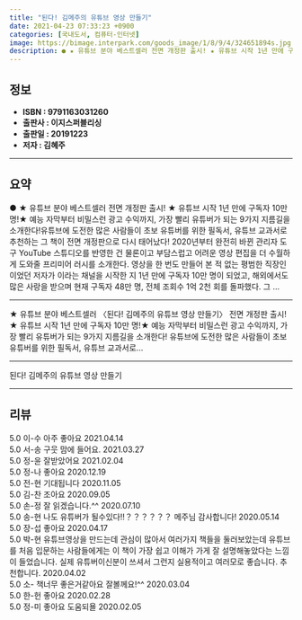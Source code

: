 ```yaml
---
title: "된다! 김메주의 유튜브 영상 만들기"
date: 2021-04-23 07:33:23 +0900
categories: [국내도서, 컴퓨터-인터넷]
image: https://bimage.interpark.com/goods_image/1/8/9/4/324651894s.jpg
description: ● ★ 유튜브 분야 베스트셀러 전면 개정판 출시! ★ 유튜브 시작 1년 만에 구독자 10만 명!★ 예능 자막부터 비밀스런 광고 수익까지, 가장 빨리 유튜버가 되는 9가지 지름길을 소개한다!유튜브에 도전한 많은 사람들이 초보 유튜버를 위한 필독서, 유튜브 교과서로 추천하는 그 책이 전
---
```


## **정보**

- **ISBN : 9791163031260**
- **출판사 : 이지스퍼블리싱**
- **출판일 : 20191223**
- **저자 : 김혜주**

------



## **요약**

●  ★ 유튜브 분야 베스트셀러  전면 개정판 출시! ★ 유튜브 시작 1년 만에 구독자 10만 명!★ 예능 자막부터 비밀스런 광고 수익까지, 가장 빨리 유튜버가 되는 9가지 지름길을 소개한다!유튜브에 도전한 많은 사람들이 초보 유튜버를 위한 필독서, 유튜브 교과서로 추천하는 그 책이 전면 개정판으로 다시 태어났다! 2020년부터 완전히 바뀐 관리자 도구 YouTube 스튜디오를 반영한 건 물론이고 부담스럽고 어려운 영상 편집을 더 수월하게 도와줄 프리미어 러시를 소개한다. 영상을 한 번도 만들어 본 적 없는 평범한 직장인이었던 저자가 이라는 채널을 시작한 지 1년 만에 구독자 10만 명이 되었고, 해외에서도 많은 사랑을 받으며 현재 구독자 48만 명, 전체 조회수 1억 2천 회를 돌파했다. 그 ...

------

★ 유튜브 분야 베스트셀러 〈된다! 김메주의 유튜브 영상 만들기〉 전면 개정판 출시! 
★ 유튜브 시작 1년 만에 구독자 10만 명!★ 예능 자막부터 비밀스런 광고 수익까지, 가장 빨리 유튜버가 되는 9가지 지름길을 소개한다!
유튜브에 도전한 많은 사람들이 초보 유튜버를 위한 필독서, 유튜브 교과서로... 

------


된다! 김메주의 유튜브 영상 만들기 

------


## **리뷰** 

5.0 이-수 아주 좋아요 2021.04.14 <br/>5.0 서-송 구웃 맘에 들어요. 2021.03.27 <br/>5.0 정-윤 잘받았어요 2021.02.04 <br/>5.0 정-나 좋아요 2020.12.19 <br/>5.0 전-현 기대됩니다 2020.11.05 <br/>5.0 김-찬 조아요 2020.09.05 <br/>5.0 손-정 잘 읽겠습니다.^^ 2020.07.10 <br/>5.0 송-현 나도 유튜버가 될수있다!!？？？？？？ 메주님 감사합니다! 2020.05.14 <br/>5.0 장-섭 좋아요 2020.04.17 <br/>5.0 박-현 유튜브영상을 만드는데 관심이 많아서 여러가지 책들을 둘러보았는데 유튜브를 처음 입문하는 사람들에게는 이 책이 가장 쉽고 이해가 가게 잘 설명해놓았다는 느낌이 들었습니다. 실제 유튜버이신분이 쓰셔서 그런지 실용적이고 여러모로 좋습니다. 추천합니다. 2020.04.02 <br/>5.0 소- 책너무 좋은거같아요 잘볼께요!^^ 2020.03.04 <br/>5.0 한-헌 좋아요 2020.02.28 <br/>5.0 정-미 좋아요 도움되욜 2020.02.05 <br/>
